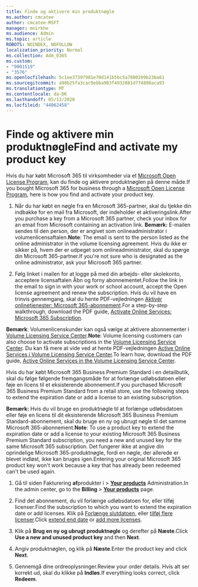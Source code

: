 ```yaml
---
title: Finde og aktivere min produktnøgle
ms.author: cmcatee
author: cmcatee-MSFT
manager: mnirkhe
ms.audience: Admin
ms.topic: article
ROBOTS: NOINDEX, NOFOLLOW
localization_priority: Normal
ms.collection: Adm_O365
ms.custom:
- "9001519"
- "3576"
ms.openlocfilehash: 5c1ee37397981e70d141b5bc5a7880209b236a61
ms.sourcegitcommit: a98b25fa3cac9ebba983f4932881d774880aca93
ms.translationtype: MT
ms.contentlocale: da-DK
ms.lasthandoff: 05/13/2020
ms.locfileid: "44062458"
---
```

# <a name="find-and-activate-my-product-key"></a><span data-ttu-id="1f58a-102">Finde og aktivere min produktnøgle</span><span class="sxs-lookup"><span data-stu-id="1f58a-102">Find and activate my product key</span></span>

<span data-ttu-id="1f58a-103">Hvis du har købt Microsoft 365 til virksomheder via et [Microsoft Open License Program](https://go.microsoft.com/fwlink/p/?LinkID=613298), kan du finde og aktivere produktnøglen på denne måde.</span><span class="sxs-lookup"><span data-stu-id="1f58a-103">If you bought Microsoft 365 for business through a [Microsoft Open License Program](https://go.microsoft.com/fwlink/p/?LinkID=613298), here is how you find and activate your product key.</span></span>

1. <span data-ttu-id="1f58a-104">Når du har købt en nøgle fra en Microsoft 365-partner, skal du tjekke din indbakke for en mail fra Microsoft, der indeholder et aktiveringslink.</span><span class="sxs-lookup"><span data-stu-id="1f58a-104">After you purchase a key from a Microsoft 365 partner, check your inbox for an email from Microsoft containing an activation link.</span></span>  <span data-ttu-id="1f58a-105">**Bemærk:** E-mailen sendes til den person, der er angivet som onlineadministrator i volumenlicensaftalen.</span><span class="sxs-lookup"><span data-stu-id="1f58a-105">**Note**: The email is sent to the person listed as the online administrator in the volume licensing agreement.</span></span>  <span data-ttu-id="1f58a-106">Hvis du ikke er sikker på, hvem der er udpeget som onlineadministrator, skal du spørge din Microsoft 365-partner.</span><span class="sxs-lookup"><span data-stu-id="1f58a-106">If you're not sure who is designated as the online administrator, ask your Microsoft 365 partner.</span></span>

2. <span data-ttu-id="1f58a-107">Følg linket i mailen for at logge på med din arbejds- eller skolekonto, acceptere licensaftalen Åbn og forny abonnementet.</span><span class="sxs-lookup"><span data-stu-id="1f58a-107">Follow the link in the email to sign in with your work or school account, accept the Open license agreement and renew the subscription.</span></span>  <span data-ttu-id="1f58a-108">Hvis du vil have en trinvis gennemgang, skal du hente PDF-vejledningen [Aktivér onlinetjenester: Microsoft 365-abonnement](https://go.microsoft.com/fwlink/p/?LinkId=618100).</span><span class="sxs-lookup"><span data-stu-id="1f58a-108">For a step-by-step walkthrough, download the PDF guide, [Activate Online Services: Microsoft 365 Subscription](https://go.microsoft.com/fwlink/p/?LinkId=618100).</span></span> 

<span data-ttu-id="1f58a-109">**Bemærk**: Volumenlicenskunder kan også vælge at aktivere abonnementer i [Volume Licensing Service Center](https://go.microsoft.com/fwlink/p/?LinkID=282016).</span><span class="sxs-lookup"><span data-stu-id="1f58a-109">**Note**: Volume licensing customers can also choose to activate subscriptions in the [Volume Licensing Service Center](https://go.microsoft.com/fwlink/p/?LinkID=282016).</span></span>  <span data-ttu-id="1f58a-110">Du kan få mere at vide ved at hente PDF-vejledningen [Active Online Services i Volume Licensing Service Center](https://go.microsoft.com/fwlink/p/?LinkId=618096).</span><span class="sxs-lookup"><span data-stu-id="1f58a-110">To learn how, download the PDF guide, [Active Online Services in the Volume Licensing Service Center](https://go.microsoft.com/fwlink/p/?LinkId=618096).</span></span>

<span data-ttu-id="1f58a-111">Hvis du har købt Microsoft 365 Business Premium Standard i en detailbutik, skal du følge følgende fremgangsmåde for at forlænge udløbsdatoen eller føje en licens til et eksisterende abonnement.</span><span class="sxs-lookup"><span data-stu-id="1f58a-111">If you purchased Microsoft 365 Business Premium Standard from a retail store, use the following steps to extend the expiration date or add a license to an existing subscription.</span></span>

<span data-ttu-id="1f58a-112">**Bemærk:** Hvis du vil bruge en produktnøgle til at forlænge udløbsdatoen eller føje en licens til dit eksisterende Microsoft 365 Business Premium Standard-abonnement, skal du bruge en ny og ubrugt nøgle til det samme Microsoft 365-abonnement.</span><span class="sxs-lookup"><span data-stu-id="1f58a-112">**Note**: To use a product key to extend the expiration date or add a license to your existing Microsoft 365 Business Premium Standard subscription, you need a new and unused key for the same Microsoft  365 subscription.</span></span>  <span data-ttu-id="1f58a-113">Det fungerer ikke at angive din oprindelige Microsoft 365-produktnøgle, fordi en nøgle, der allerede er blevet indløst, ikke kan bruges igen.</span><span class="sxs-lookup"><span data-stu-id="1f58a-113">Entering your original Microsoft  365 product key won't work because a key that has already been redeemed can't be used again.</span></span>

1. <span data-ttu-id="1f58a-114">Gå til siden Fakturering **af**produkter i  >  **[Your products](https://go.microsoft.com/fwlink/p/?linkid=842054)** Administration.</span><span class="sxs-lookup"><span data-stu-id="1f58a-114">In the admin center, go to the **Billing** > **[Your products](https://go.microsoft.com/fwlink/p/?linkid=842054)** page.</span></span>

2. <span data-ttu-id="1f58a-115">Find det abonnement, du vil forlænge udløbsdatoen for, eller tilføj licenser.</span><span class="sxs-lookup"><span data-stu-id="1f58a-115">Find the subscription to which you want to extend the expiration date or add licenses.</span></span>  <span data-ttu-id="1f58a-116">Klik på [Forlænge slutdatoen,](https://go.microsoft.com/fwlink/p/?linkid=842054) eller [tilføj flere licenser](https://go.microsoft.com/fwlink/p/?linkid=842054).</span><span class="sxs-lookup"><span data-stu-id="1f58a-116">Click [extend end date](https://go.microsoft.com/fwlink/p/?linkid=842054) or [add more licenses](https://go.microsoft.com/fwlink/p/?linkid=842054).</span></span>

3. <span data-ttu-id="1f58a-117">Klik på **Brug en ny og ubrugt produktnøgle** og derefter på **Næste**.</span><span class="sxs-lookup"><span data-stu-id="1f58a-117">Click **Use a new and unused product key** and then **Next**.</span></span>

4. <span data-ttu-id="1f58a-118">Angiv produktnøglen, og klik på **Næste**.</span><span class="sxs-lookup"><span data-stu-id="1f58a-118">Enter the product key and click **Next**.</span></span>

5. <span data-ttu-id="1f58a-119">Gennemgå dine ordreoplysninger.</span><span class="sxs-lookup"><span data-stu-id="1f58a-119">Review your order details.</span></span>  <span data-ttu-id="1f58a-120">Hvis alt ser korrekt ud, skal du klikke på **Indløs**.</span><span class="sxs-lookup"><span data-stu-id="1f58a-120">If everything looks correct, click **Redeem**.</span></span>